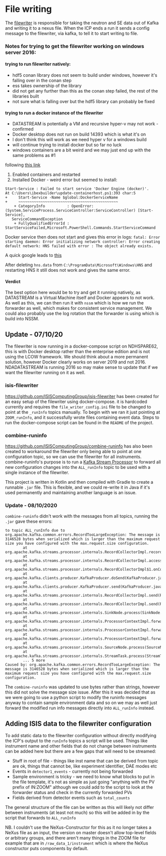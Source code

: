 # File writing

The [filewriter](https://github.com/ess-dmsc/kafka-to-nexus) is responsible for taking the neutron and SE data out of Kafka and writing it to a nexus file. When the ICP ends a run it sends a config message to the filewriter, via kafka, to tell it to start writing to file.

### Notes for trying to get the filewriter working on windows server 2016: 
#### trying to run filewriter natively:
- hdf5 conan library does not seem to build under windows, however it's falling over in the conan step
- ess takes ownership of the library 
- did not get any further than this as the conan step failed, the rest of the libraries built
- not sure what is falling over but the hdf5 library can probably be fixed

#### trying to run a docker instance of the filewriter
- DATASTREAM is potentially a VM and recursive hyper-v may not work - confirmed
- Docker desktop does not run on build 14393 which is what it's on
- I don't think this will work as we need hyper v for a windows build
- will continue trying to install docker but so far no luck 
- windows containers are a bit weird and we may just end up with the same problems as #1

following [this link](https://blog.couchbase.com/setup-docker-windows-server-2016/)

1. Enabled containers and restarted 
1. Installed Docker - weird error but seemed to install:
```
Start-Service : Failed to start service 'Docker Engine (docker)'.
At C:\Users\ibexbuilder\update-containerhost.ps1:393 char:5
+     Start-Service -Name $global:DockerServiceName
+     ~~~~~~~~~~~~~~~~~~~~~~~~~~~~~~~~~~~~~~~~~~~~~
    + CategoryInfo          : OpenError: (System.ServiceProcess.ServiceController:ServiceController) [Start-Service],
   ServiceCommandException
    + FullyQualifiedErrorId : StartServiceFailed,Microsoft.PowerShell.Commands.StartServiceCommand
```

Docker service then does not start and gives this error in logs:
`fatal: Error starting daemon: Error initializing network controller: Error creating default network: HNS failed with error : The object already exists.`

A quick google leads to [this](https://github.com/moby/moby/issues/34018#issuecomment-313790817)

After deleting `hns.data` from `C:\ProgramData\Microsoft\Windows\HNS` and restarting HNS it still does not work and gives the same error.

#### Verdict

The best option here would be to try and get it running natively, as DATASTREAM is a Virtual Machine itself and Docker appears to not work. As well as this, we can then run it with `nssm` which is how we run the forwarder as well, which makes for consistent service management. We could also probably use the log rotation that the forwarder is using which is build into NSSM. 

## Update - 07/10/20
The filewriter is now running in a docker-compose script on NDHSPARE62, this is with Docker desktop rather than the enterprise edition and is not using the LCOW framework. We should think about a more permanent solution, however Docker clearly works on server 2019 and not 2016. NDADATASTREAM is running 2016 so may make sense to update that if we want the filewriter running on it as well. 

### isis-filewriter
https://github.com/ISISComputingGroup/isis-filewriter has been created for an easy setup of the filewriter using docker-compose. it is hardcoded currently and requires the `file_writer_config.ini` file to be changed to point at the `_runInfo` topics manually. To begin with we ran it just pointing at `ZOOM_runInfo`, and it successfully wrote files containing event data. 
Steps to run the docker-compose script can be found in the `README` of the project. 

### combine-runinfo
https://github.com/ISISComputingGroup/combine-runinfo has also been created to workaround the filewriter only being able to point at one configuration topic, so we can use the filewriter for all instruments. combine-runinfo's purpose is to run a [Kafka Stream Processor](https://kafka.apache.org/10/documentation/streams/developer-guide/processor-api.html) to forward all new configuration changes into the `ALL_runInfo` topic to be used with a single instance of the filewriter. 

This project is written in Kotlin and then compiled with Gradle to create a runnable `.jar` file. This is flexible, and we could re-write it in Java if it's used permanently and maintaining another language is an issue. 
### Update - 08/10/2020
`combine-runinfo` didn't work with the messages from all topics, running the `.jar` gave these errors: 
```
to topic ALL_runInfo due to org.apache.kafka.common.errors.RecordTooLargeException: The message is 3146528 bytes when serialized which is larger than the maximum request size you have configured with the max.request.size configuration.
        at org.apache.kafka.streams.processor.internals.RecordCollectorImpl.recordSendError(RecordCollectorImpl.java:138)
        at org.apache.kafka.streams.processor.internals.RecordCollectorImpl.access$500(RecordCollectorImpl.java:50)
        at org.apache.kafka.streams.processor.internals.RecordCollectorImpl$1.onCompletion(RecordCollectorImpl.java:201)
        at org.apache.kafka.clients.producer.KafkaProducer.doSend(KafkaProducer.java:930)
        at org.apache.kafka.clients.producer.KafkaProducer.send(KafkaProducer.java:856)
        at org.apache.kafka.streams.processor.internals.RecordCollectorImpl.send(RecordCollectorImpl.java:167)
        at org.apache.kafka.streams.processor.internals.RecordCollectorImpl.send(RecordCollectorImpl.java:102)
        at org.apache.kafka.streams.processor.internals.SinkNode.process(SinkNode.java:89)
        at org.apache.kafka.streams.processor.internals.ProcessorContextImpl.forward(ProcessorContextImpl.java:201)
        at org.apache.kafka.streams.processor.internals.ProcessorContextImpl.forward(ProcessorContextImpl.java:180)
        at org.apache.kafka.streams.processor.internals.ProcessorContextImpl.forward(ProcessorContextImpl.java:133)
        at org.apache.kafka.streams.processor.internals.SourceNode.process(SourceNode.java:87)
        at org.apache.kafka.streams.processor.internals.StreamTask.process(StreamTask.java:366)
        ... 5 more
Caused by: org.apache.kafka.common.errors.RecordTooLargeException: The message is 3146528 bytes when serialized which is larger than the maximum request size you have configured with the max.request.size configuration.
```
The `combine-runinfo` was updated to use bytes rather than strings, however this did not solve the message size issue. 
After this it was decided that as we were going to use a python script to modify the runinfo messages anyway to contain sample environment data and so on we may as well just forward the modified run info messages directly into `ALL_runInfo` instead. 

## Adding ISIS data to the filewriter configuration 
To add static data to the filewriter configuration without directly modifying the ICP's output to the `runInfo` topics a script will be used. Things like instrument name and other fields that do not change between instruments can be added here but there are a few gaps that will need to be streamed:
- Stuff in root of file - things like inst name that can be derived from topic are ok, things that cannot be, like experiment identifier, DAE modes etc 
- Events in `detector1_events` - currently not being forwarded
- Sample environment is tricky - we need to know what blocks to put in the file template, it's not as simple as just going "anything with the PV prefix of IN:ZOOM" although we could add to the script to look at the forwarder status and check in the currently forwarded PVs
- Fields derived from detector events such as `total_counts`

The general structure of the file can be written as this will likely not differ between instruments (at least not much) so this will be added in by the script that forwards to `ALL_runInfo` 

NB. I couldn't use the NeXus-Constructor for this as it no longer takes a NeXus file as an input, the version on master doesn't allow top-level fields or arbitrary groups, and there aren't many things in the ZOOM file for example that are in `/raw_data_1/instrument` which is where the NeXus constructor puts components by default. 
